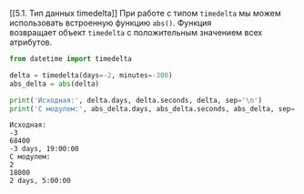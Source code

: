 [[5.1. Тип данных timedelta]]
При работе с типом `timedelta` мы можем использовать встроенную функцию `abs()`. Функция возвращает объект `timedelta` с положительным значением всех атрибутов.

```python
from datetime import timedelta

delta = timedelta(days=-2, minutes=-300)
abs_delta = abs(delta)

print('Исходная:', delta.days, delta.seconds, delta, sep='\n')
print('С модулем:', abs_delta.days, abs_delta.seconds, abs_delta, sep='\n')
```
```output
Исходная:
-3
68400
-3 days, 19:00:00
С модулем:
2
18000
2 days, 5:00:00
```
